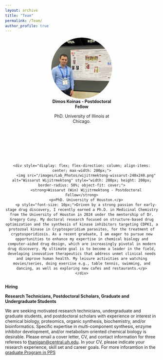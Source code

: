 ```yaml
---
layout: archive
title: "Team"
permalink: /Team/
author_profile: true
---
```


<div style="display: flex; justify-content: center; gap: 100px; flex-wrap: wrap; text-align: center;">
    <div style="display: flex; flex-direction: column; align-items: center; max-width: 200px;">
        <img src="/images/Lab_Photos/Koinas-240x240.png" alt="Dimos Koinas" style="width: 200px; height: 200px; border-radius: 50%; object-fit: cover;">
        <strong>Dimos Koinas - Postdoctoral Fellow</strong>
        <p>PhD. University of Illinois at Chicago.</p>
    </div>

    <div style="display: flex; flex-direction: column; align-items: center; max-width: 200px;">
        <img src="/images/Lab_Photos/wijitrmektong-wissarut-240x240.png" alt="Wissarut Wijitrmektong" style="width: 200px; height: 200px; border-radius: 50%; object-fit: cover;">
        <strong>Wissarut (Win) Wijitrmektong - Postdoctoral Fellow</strong>
        <p>PhD. University of Houston.</p>
        <p style="font-size: 10px;">Driven by a strong passion for early-stage drug discovery, I recently earned a Ph.D. in Medicinal Chemistry from the University of Houston in 2024 under the mentorship of Dr. Gregory Cuny. My doctoral research focused on structure-based drug optimization and the synthesis of kinase inhibitors targeting CDPK1, a protozoal kinase in Cryptosporidium parasites, for the treatment of cryptosporidiosis. As a recent graduate, I am eager to pursue new opportunities to enhance my expertise in chemical biology and computer-aided drug design, which are increasingly pivotal in modern drug discovery. My ultimate goal is to become a leader in the field, developing innovative therapeutics that address unmet clinical needs and improve human health. My leisure activities are watching movies/series, doing exercise e.g., table tennis, swimming, and dancing, as well as exploring new cafes and restaurants.</p>
    </div>
</div>


**Hiring**

**Research Technicians, Postdoctoral Scholars, Graduate and Undergraduate Students**

We are seeking motivated research technicians, undergraduate and graduate students, and postdoctoral scholars with experience or interest in chemical biology, proteomics, organic synthesis, biochemistry, and/or bioinformatics. Specific expertise in multi-component synthesis, enzyme inhibitor development, and/or metabolism oriented chemical biology is desirable. Please email a cover letter, CV, and contact information for three referees to [thanigan@central.uh.edu](mailto:thanigan@cougernet.uh.edu?subject=Postdoc%20Applicant). In your CV, please indicate your research experience, skill set and career goals. For more inforamtion in the [graduate Program in PPS](https://publications.uh.edu/preview_program.php?catoid=30&poid=10941)
